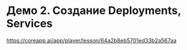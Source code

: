 # Демо 2. Создание Deployments, Services

https://coreapp.ai/app/player/lesson/64a2b8eb5701ed33b2a567aa